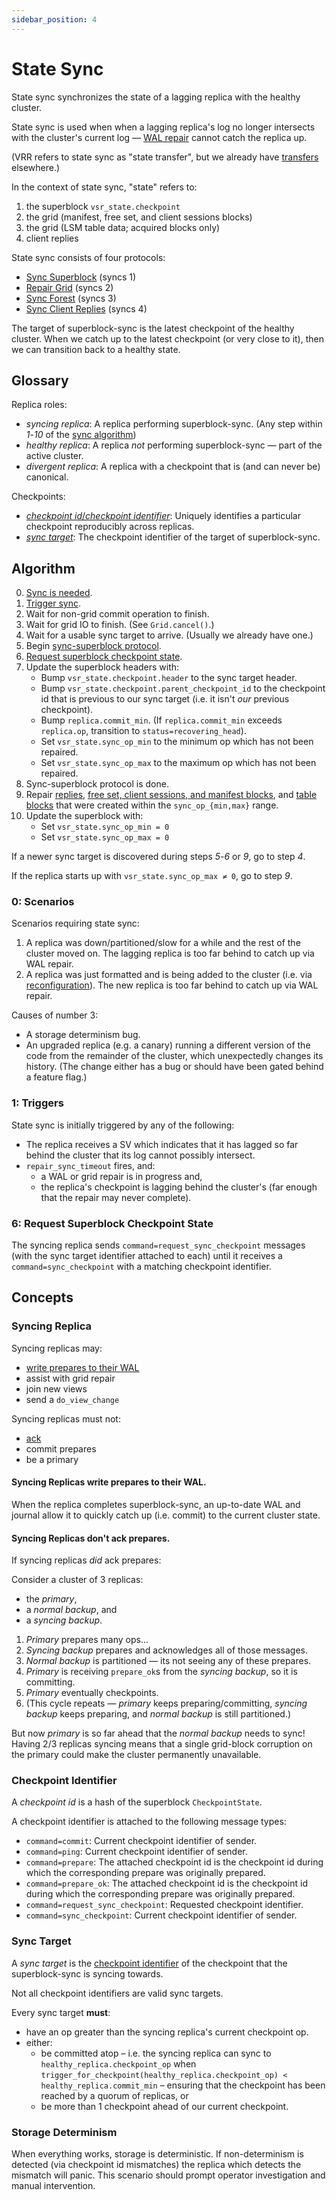 ```yaml
---
sidebar_position: 4
---
```


# State Sync

State sync synchronizes the state of a lagging replica with the healthy cluster.

State sync is used when when a lagging replica's log no longer intersects with the cluster's current
log — [WAL repair](./vsr.md#protocol-repair-wal) cannot catch the replica up.

(VRR refers to state sync as "state transfer", but we already have
[transfers](../../reference/transfer.md) elsewhere.)

In the context of state sync, "state" refers to:

1. the superblock `vsr_state.checkpoint`
2. the grid (manifest, free set, and client sessions blocks)
3. the grid (LSM table data; acquired blocks only)
4. client replies

State sync consists of four protocols:

- [Sync Superblock](./vsr.md#protocol-sync-superblock) (syncs 1)
- [Repair Grid](./vsr.md#protocol-repair-grid) (syncs 2)
- [Sync Forest](./vsr.md#protocol-sync-forest) (syncs 3)
- [Sync Client Replies](./vsr.md#protocol-sync-client-replies) (syncs 4)

The target of superblock-sync is the latest checkpoint of the healthy cluster. When we catch up to
the latest checkpoint (or very close to it), then we can transition back to a healthy state.

## Glossary

Replica roles:

- _syncing replica_: A replica performing superblock-sync. (Any step within _1_-_10_ of the
  [sync algorithm](#algorithm))
- _healthy replica_: A replica _not_ performing superblock-sync — part of the active cluster.
- _divergent replica_: A replica with a checkpoint that is (and can never be) canonical.

Checkpoints:

- [_checkpoint id_/_checkpoint identifier_](#checkpoint-identifier): Uniquely identifies a
  particular checkpoint reproducibly across replicas.
- [_sync target_](#sync-target): The checkpoint identifier of the target of superblock-sync.

## Algorithm

0. [Sync is needed](#0-scenarios).
1. [Trigger sync](#1-triggers).
2. Wait for non-grid commit operation to finish.
3. Wait for grid IO to finish. (See `Grid.cancel()`.)
4. Wait for a usable sync target to arrive. (Usually we already have one.)
5. Begin [sync-superblock protocol](./vsr.md#protocol-sync-superblock).
6. [Request superblock checkpoint state](#6-request-superblock-checkpoint-state).
7. Update the superblock headers with:
   - Bump `vsr_state.checkpoint.header` to the sync target header.
   - Bump `vsr_state.checkpoint.parent_checkpoint_id` to the checkpoint id that is previous to our
     sync target (i.e. it isn't _our_ previous checkpoint).
   - Bump `replica.commit_min`. (If `replica.commit_min` exceeds `replica.op`, transition to
     `status=recovering_head`).
   - Set `vsr_state.sync_op_min` to the minimum op which has not been repaired.
   - Set `vsr_state.sync_op_max` to the maximum op which has not been repaired.
8. Sync-superblock protocol is done.
9. Repair [replies](./vsr.md#protocol-sync-client-replies),
   [free set, client sessions, and manifest blocks](./vsr.md#protocol-repair-grid), and
   [table blocks](./vsr.md#protocol-sync-forest) that were created within the `sync_op_{min,max}`
   range.
10. Update the superblock with:
    - Set `vsr_state.sync_op_min = 0`
    - Set `vsr_state.sync_op_max = 0`

If a newer sync target is discovered during steps _5_-_6_ or _9_, go to step _4_.

If the replica starts up with `vsr_state.sync_op_max ≠ 0`, go to step _9_.

### 0: Scenarios

Scenarios requiring state sync:

1. A replica was down/partitioned/slow for a while and the rest of the cluster moved on. The lagging
   replica is too far behind to catch up via WAL repair.
2. A replica was just formatted and is being added to the cluster (i.e. via
   [reconfiguration](./vsr.md#protocol-reconfiguration)). The new replica is too far behind to catch
   up via WAL repair.

Causes of number 3:

- A storage determinism bug.
- An upgraded replica (e.g. a canary) running a different version of the code from the remainder of
  the cluster, which unexpectedly changes its history. (The change either has a bug or should have
  been gated behind a feature flag.)

### 1: Triggers

State sync is initially triggered by any of the following:

- The replica receives a SV which indicates that it has lagged so far behind the cluster that its
  log cannot possibly intersect.
- `repair_sync_timeout` fires, and:
  - a WAL or grid repair is in progress and,
  - the replica's checkpoint is lagging behind the cluster's (far enough that the repair may never
    complete).

### 6: Request Superblock Checkpoint State

The syncing replica sends `command=request_sync_checkpoint` messages (with the sync target
identifier attached to each) until it receives a `command=sync_checkpoint` with a matching
checkpoint identifier.

## Concepts

### Syncing Replica

Syncing replicas may:

- [write prepares to their WAL](#syncing-replicas-write-prepares-to-their-wal)
- assist with grid repair
- join new views
- send a `do_view_change`

Syncing replicas must not:

- [ack](#syncing-replicas-dont-ack-prepares)
- commit prepares
- be a primary

#### Syncing Replicas write prepares to their WAL.

When the replica completes superblock-sync, an up-to-date WAL and journal allow it to quickly catch
up (i.e. commit) to the current cluster state.

#### Syncing Replicas don't ack prepares.

If syncing replicas _did_ ack prepares:

Consider a cluster of 3 replicas:

- the _primary_,
- a _normal backup_, and
- a _syncing backup_.

1. _Primary_ prepares many ops...
2. _Syncing backup_ prepares and acknowledges all of those messages.
3. _Normal backup_ is partitioned — its not seeing any of these prepares.
4. _Primary_ is receiving `prepare_ok`s from the _syncing backup_, so it is committing.
5. _Primary_ eventually checkpoints.
6. (This cycle repeats — _primary_ keeps preparing/committing, _syncing backup_ keeps preparing, and
   _normal backup_ is still partitioned.)

But now _primary_ is so far ahead that the _normal backup_ needs to sync! Having 2/3 replicas
syncing means that a single grid-block corruption on the primary could make the cluster permanently
unavailable.

### Checkpoint Identifier

A _checkpoint id_ is a hash of the superblock `CheckpointState`.

A checkpoint identifier is attached to the following message types:

- `command=commit`: Current checkpoint identifier of sender.
- `command=ping`: Current checkpoint identifier of sender.
- `command=prepare`: The attached checkpoint id is the checkpoint id during which the corresponding
  prepare was originally prepared.
- `command=prepare_ok`: The attached checkpoint id is the checkpoint id during which the
  corresponding prepare was originally prepared.
- `command=request_sync_checkpoint`: Requested checkpoint identifier.
- `command=sync_checkpoint`: Current checkpoint identifier of sender.

### Sync Target

A _sync target_ is the [checkpoint identifier](#checkpoint-identifier) of the checkpoint that the
superblock-sync is syncing towards.

Not all checkpoint identifiers are valid sync targets.

Every sync target **must**:

- have an op greater than the syncing replica's current checkpoint op.
- either:
  - be committed atop – i.e. the syncing replica can sync to `healthy_replica.checkpoint_op` when
    `trigger_for_checkpoint(healthy_replica.checkpoint_op) < healthy_replica.commit_min` – ensuring
    that the checkpoint has been reached by a quorum of replicas, or
  - be more than 1 checkpoint ahead of our current checkpoint.

### Storage Determinism

When everything works, storage is deterministic. If non-determinism is detected (via checkpoint id
mismatches) the replica which detects the mismatch will panic. This scenario should prompt operator
investigation and manual intervention.
